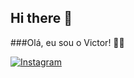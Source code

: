 ## Hi there 👋

###Olá, eu sou o Victor! 🧏‍♂️

[![Instagram](https://img.shields.io/badge/Instagram-E4405F?style=for-the-badge&logo=instagram&logoColor=white)](https://instagram.com/yvictxr)
